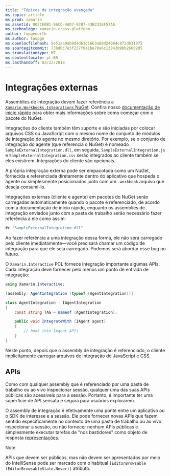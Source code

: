 ```yaml
---
title: "Tópicos de integração avançada"
ms.topic: article
ms.prod: xamarin
ms.assetid: 002CE0B1-96CC-4AD7-97B7-43B233EF57A6
ms.technology: xamarin-cross-platform
author: topgenorth
ms.author: toopge
ms.openlocfilehash: 5e51aa9ab9d4d63d16b3a68d24084c872d831975
ms.sourcegitcommit: 73bd0c7e5f237f0a1be70a6c1384309bb26609d5
ms.translationtype: MT
ms.contentlocale: pt-BR
ms.lasthandoff: 03/22/2018
---
```

# <a name="external-integrations"></a>Integrações externas

Assemblies de integração devem fazer referência a [ `Xamarin.Workbooks.Integrations` NuGet][nuget]. Confira nosso [documentação de início rápido](~/tools/workbooks/sdk/index.md) para obter mais informações sobre como começar com o pacote do NuGet.

Integrações do cliente também têm suporte e são iniciadas por colocar arquivos CSS ou JavaScript com o mesmo nome do conjunto de módulos de integração do agente no mesmo diretório. Por exemplo, se o conjunto de integração do agente (que referencia o NuGet) é nomeado `SampleExternalIntegration.dll`, em seguida, `SampleExternalIntegration.js` e `SampleExternalIntegration.css` serão integrados ao cliente também se eles existirem. Integrações do cliente são opcionais.

A própria integração externa pode ser empacotada como um NuGet, fornecida e referenciada diretamente dentro do aplicativo que hospeda o agente ou simplesmente posicionados junto com um `.workbook` arquivo que deseja consumi-lo.

Integrações externas (cliente e agente) em pacotes do NuGet serão carregadas automaticamente quando o pacote é referenciado, de acordo com a documentação de início rápido, enquanto os assemblies de integração enviados junto com a pasta de trabalho serão necessário fazer referência a ele como assim:

```csharp
#r "SampleExternalIntegration.dll"
```

Ao fazer referência a uma integração dessa forma, ele não será carregado pelo cliente imediatamente&mdash;você precisará chamar um código de integração para que ele seja carregado. Podemos será abordar esse bug no futuro.

O `Xamarin.Interactive` PCL fornece integração importante algumas APIs. Cada integração deve fornecer pelo menos um ponto de entrada de integração:

```csharp
using Xamarin.Interactive;

[assembly: AgentIntegration (typeof (AgentIntegration))]

class AgentIntegration : IAgentIntegration
{
    const string TAG = nameof (AgentIntegration);

    public void IntegrateWith (IAgent agent)
    {
        // hook into IAgent APIs
    }
}
```

Neste ponto, depois que o assembly de integração é referenciado, o cliente implicitamente carregar arquivos de integração do JavaScript e CSS.

## <a name="apis"></a>APIs

Como com qualquer assembly que é referenciado por uma pasta de trabalho ou ao vivo inspecionar sessão, qualquer uma das suas APIs públicas são acessíveis para a sessão. Portanto, é importante ter uma superfície de API sensata e segura para usuários explorarem.

O assembly de integração é efetivamente uma ponte entre um aplicativo ou o SDK de interesse e a sessão. Ele pode fornecer novas APIs que fazem sentido especificamente no contexto de uma pasta de trabalho ou ao vivo inspecionar a sessão, ou não fornecer nenhum APIs públicas e simplesmente executar tarefas de "nos bastidores" como objeto de resposta [representações](~/tools/workbooks/sdk/representations.md).

> [!NOTE]
> APIs que devem ser públicos, mas não devem ser apresentados por meio do IntelliSense pode ser marcado com o habitual `[EditorBrowsable (EditorBrowsableState.Never)]` atributo.

[nuget]: https://nuget.org/packages/Xamarin.Workbooks.Integration
